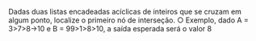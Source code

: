 Dadas duas listas encadeadas acíclicas de inteiros que se cruzam em algum ponto,
localize o primeiro nó de interseção.
○ Exemplo, dado A = 3>7>8->10 e B = 99>1>8>10, a saída esperada será o valor 8
